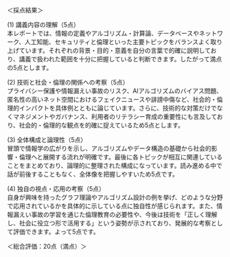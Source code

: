 ＜採点結果＞

(1) 講義内容の理解（5点）  
本レポートでは、情報の定義やアルゴリズム・計算論、データベースやネットワーク、人工知能、セキュリティと倫理といった主要トピックをバランスよく取り上げています。それぞれの背景・目的・意義を自分の言葉で的確に説明しており、講義で扱われた範囲を十分に把握していると判断できます。したがって満点の5点とします。

(2) 技術と社会・倫理の関係への考察（5点）  
プライバシー保護や情報漏えい事故のリスク、AIアルゴリズムのバイアス問題、匿名性の高いネット空間におけるフェイクニュースや誹謗中傷など、社会的・倫理的インパクトを具体例とともに論じています。さらに、技術的な対策だけでなくマネジメントやガバナンス、利用者のリテラシー育成の重要性にも言及しており、社会的・倫理的な観点を的確に捉えているため5点とします。

(3) 全体構成と論理性（5点）  
冒頭で情報学の広がりを示し、アルゴリズムやデータ構造の基礎から社会的影響・倫理へと展開する流れが明確です。最後に各トピックが相互に関連していることをまとめており、論理的に整理された構成になっています。読み進める中で話が前後することもなく、全体像を把握しやすいため5点です。

(4) 独自の視点・応用の考察（5点）  
自身が興味を持ったグラフ理論やアルゴリズム設計の例を挙げ、どのような分野で応用されているかを具体的に示している点に独自性が感じられます。また、情報漏えい事故の学習を通じた倫理教育の必要性や、今後は技術を「正しく理解し、社会に役立つ形で活用する」という姿勢が示されており、発展的な考察として評価できます。よって5点です。

＜総合評価：20点（満点）＞